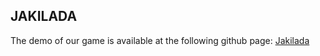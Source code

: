 ## JAKILADA

The demo of our game is available at the following github page: [Jakilada](https://sapienzainteractivegraphicscourse.github.io/final-project-jakilada_team/) 
